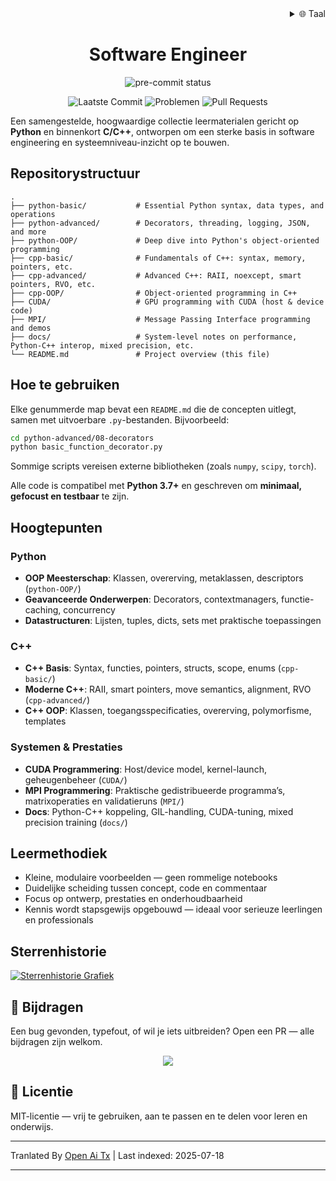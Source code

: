 <div align="right">
  <details>
    <summary >🌐 Taal</summary>
    <div>
      <div align="center">
        <a href="https://openaitx.github.io/view.html?user=mrshaw01&project=software-engineer&lang=en">Engels</a>
        | <a href="https://openaitx.github.io/view.html?user=mrshaw01&project=software-engineer&lang=zh-CN">简体中文</a>
        | <a href="https://openaitx.github.io/view.html?user=mrshaw01&project=software-engineer&lang=zh-TW">繁體中文</a>
        | <a href="https://openaitx.github.io/view.html?user=mrshaw01&project=software-engineer&lang=ja">Japans</a>
        | <a href="https://openaitx.github.io/view.html?user=mrshaw01&project=software-engineer&lang=ko">Koreaans</a>
        | <a href="https://openaitx.github.io/view.html?user=mrshaw01&project=software-engineer&lang=hi">Hindi</a>
        | <a href="https://openaitx.github.io/view.html?user=mrshaw01&project=software-engineer&lang=th">Thais</a>
        | <a href="https://openaitx.github.io/view.html?user=mrshaw01&project=software-engineer&lang=fr">Frans</a>
        | <a href="https://openaitx.github.io/view.html?user=mrshaw01&project=software-engineer&lang=de">Duits</a>
        | <a href="https://openaitx.github.io/view.html?user=mrshaw01&project=software-engineer&lang=es">Spaans</a>
        | <a href="https://openaitx.github.io/view.html?user=mrshaw01&project=software-engineer&lang=it">Italiaans</a>
        | <a href="https://openaitx.github.io/view.html?user=mrshaw01&project=software-engineer&lang=ru">Russisch</a>
        | <a href="https://openaitx.github.io/view.html?user=mrshaw01&project=software-engineer&lang=pt">Portugees</a>
        | <a href="https://openaitx.github.io/view.html?user=mrshaw01&project=software-engineer&lang=nl">Nederlands</a>
        | <a href="https://openaitx.github.io/view.html?user=mrshaw01&project=software-engineer&lang=pl">Pools</a>
        | <a href="https://openaitx.github.io/view.html?user=mrshaw01&project=software-engineer&lang=ar">Arabisch</a>
        | <a href="https://openaitx.github.io/view.html?user=mrshaw01&project=software-engineer&lang=fa">Perzisch</a>
        | <a href="https://openaitx.github.io/view.html?user=mrshaw01&project=software-engineer&lang=tr">Turks</a>
        | <a href="https://openaitx.github.io/view.html?user=mrshaw01&project=software-engineer&lang=vi">Vietnamees</a>
        | <a href="https://openaitx.github.io/view.html?user=mrshaw01&project=software-engineer&lang=id">Bahasa Indonesisch</a>
      </div>
    </div>
  </details>
</div>

<div align="center">
  <h1>Software Engineer</h1>
  <p>
    <img src="https://img.shields.io/github/actions/workflow/status/mrshaw01/software-engineer/pre-commit.yml?branch=main&label=pre-commit&logo=pre-commit&logoColor=white" alt="pre-commit status">
  </p>

  <p>
    <img src="https://img.shields.io/github/last-commit/mrshaw01/software-engineer" alt="Laatste Commit">
    <img src="https://img.shields.io/github/issues/mrshaw01/software-engineer" alt="Problemen">
    <img src="https://img.shields.io/github/issues-pr/mrshaw01/software-engineer" alt="Pull Requests">
  </p>
</div>

Een samengestelde, hoogwaardige collectie leermaterialen gericht op **Python** en binnenkort **C/C++**, ontworpen om een sterke basis in software engineering en systeemniveau-inzicht op te bouwen.

## Repositorystructuur

```text
.
├── python-basic/           # Essential Python syntax, data types, and operations
├── python-advanced/        # Decorators, threading, logging, JSON, and more
├── python-OOP/             # Deep dive into Python's object-oriented programming
├── cpp-basic/              # Fundamentals of C++: syntax, memory, pointers, etc.
├── cpp-advanced/           # Advanced C++: RAII, noexcept, smart pointers, RVO, etc.
├── cpp-OOP/                # Object-oriented programming in C++
├── CUDA/                   # GPU programming with CUDA (host & device code)
├── MPI/                    # Message Passing Interface programming and demos
├── docs/                   # System-level notes on performance, Python-C++ interop, mixed precision, etc.
└── README.md               # Project overview (this file)
```
## Hoe te gebruiken

Elke genummerde map bevat een `README.md` die de concepten uitlegt, samen met uitvoerbare `.py`-bestanden. Bijvoorbeeld:


```bash
cd python-advanced/08-decorators
python basic_function_decorator.py
```
Sommige scripts vereisen externe bibliotheken (zoals `numpy`, `scipy`, `torch`).

Alle code is compatibel met **Python 3.7+** en geschreven om **minimaal, gefocust en testbaar** te zijn.

## Hoogtepunten

### Python

- **OOP Meesterschap**: Klassen, overerving, metaklassen, descriptors (`python-OOP/`)
- **Geavanceerde Onderwerpen**: Decorators, contextmanagers, functie-caching, concurrency
- **Datastructuren**: Lijsten, tuples, dicts, sets met praktische toepassingen

### C++

- **C++ Basis**: Syntax, functies, pointers, structs, scope, enums (`cpp-basic/`)
- **Moderne C++**: RAII, smart pointers, move semantics, alignment, RVO (`cpp-advanced/`)
- **C++ OOP**: Klassen, toegangsspecificaties, overerving, polymorfisme, templates

### Systemen & Prestaties

- **CUDA Programmering**: Host/device model, kernel-launch, geheugenbeheer (`CUDA/`)
- **MPI Programmering**: Praktische gedistribueerde programma’s, matrixoperaties en validatieruns (`MPI/`)
- **Docs**: Python-C++ koppeling, GIL-handling, CUDA-tuning, mixed precision training (`docs/`)

## Leermethodiek

- Kleine, modulaire voorbeelden — geen rommelige notebooks
- Duidelijke scheiding tussen concept, code en commentaar
- Focus op ontwerp, prestaties en onderhoudbaarheid
- Kennis wordt stapsgewijs opgebouwd — ideaal voor serieuze leerlingen en professionals

## Sterrenhistorie

<a href="https://www.star-history.com/#mrshaw01/software-engineer&Date">
 <picture>
   <source media="(prefers-color-scheme: dark)" srcset="https://api.star-history.com/svg?repos=mrshaw01/software-engineer&type=Date&theme=dark" />
   <source media="(prefers-color-scheme: light)" srcset="https://api.star-history.com/svg?repos=mrshaw01/software-engineer&type=Date" />
   <img alt="Sterrenhistorie Grafiek" src="https://api.star-history.com/svg?repos=mrshaw01/software-engineer&type=Date" />
 </picture>
</a>

## 🤝 Bijdragen

Een bug gevonden, typefout, of wil je iets uitbreiden? Open een PR — alle bijdragen zijn welkom.

<p align="center">
  <a href="https://github.com/mrshaw01/software-engineer/graphs/contributors">
    <img src="https://contrib.rocks/image?repo=mrshaw01/software-engineer" />
  </a>
</p>

## 📄 Licentie

MIT-licentie — vrij te gebruiken, aan te passen en te delen voor leren en onderwijs.



---

Tranlated By [Open Ai Tx](https://github.com/OpenAiTx/OpenAiTx) | Last indexed: 2025-07-18

---